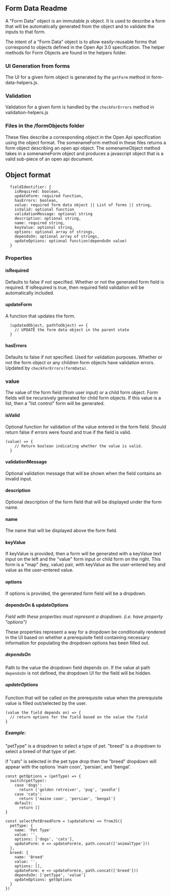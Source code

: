 ## Form Data Readme

A "Form Data" object is an immutable js object. It is used to describe a form that will be automatically generated from the object and to validate the inputs to that form.

The intent of a "Form Data" object is to allow easily-reusable forms that correspond to objects defined in the Open Api 3.0 specification. The helper methods for Form Objects are found in the helpers folder.

### UI Generation from forms
The UI for a given form object is generated by the ```getForm``` method in form-data-helpers.js. 

### Validation 
Validation for a given form is handled by the ```checkForErrors``` method in validation-helpers.js

### Files in the /formObjects folder
These files describe a corresponding object in the Open Api specification using the object format. The somenameForm method in these files returns a form object describing an open api object. The somenameObject method takes in a somenameForm object and produces a javascript object that is a valid sub-piece of an open api document.

## Object format
```
  fieldIdentifier: {
    isRequired: boolean,
    updateForm: required function,
    hasErrors: boolean,
    value: required form data object || List of forms || string,
    isValid: optional function
    validationMessage: optional string
    description: optional string,
    name: required string,
    keyValue: optional string,
    options: optional array of strings,
    dependsOn: optional array of strings,
    updateOptions: optional function(dependsOn value)
  }
```

### Properties

#### isRequired
Defaults to false if not specified.
Whether or not the generated form field is required. If isRequired is true, then required field validation will be automatically included.

#### updateForm
A function that updates the form.
```
  (updatedObject, pathToObject) => { 
    // UPDATE the form data object in the parent state
  }
```
#### hasErrors
Defaults to false if not specified.
Used for validation purposes. Whether or not the form object or any children form objects have validation errors. Updated by ```checkForErrors(formData)```. 

### value
The value of the form field (from user input) or a child form object. Form fields will be recursively generated for child form objects. If this value is a list, then a "list control" form will be generated.

#### isValid
Optional function for validation of the value entered in the form field. Should return false if errors were found and true if the field is valid.
``` 
(value) => {
    // Return boolean indicating whether the value is valid.
  }
```
#### validationMessage
Optional validation message that will be shown when the field contains an invalid input.

#### description
Optional description of the form field that will be displayed under the form name.

#### name
The name that will be displayed above the form field.

#### keyValue
If keyValue is provided, then a form will be generated with a keyValue text input on the left and the "value" form input or child form on the right. This form is a "map" (key, value) pair, with keyValue as the user-entered key and value as the user-entered value.

#### options
If options is provided, the generated form field will be a dropdown.

#### dependsOn & updateOptions
*Field with these properties must represent a dropdown. (i.e. have property "options")*

These properties represent a way for a dropdown be conditionally rendered in the UI based on whether a prerequisite field containing necessary information for populating the dropdown options has been filled out.

##### dependsOn
Path to the value the dropdown field depends on. If the value at path ```dependsOn``` is not defined, the dropdown UI for the field will be hidden.

##### updateOptions
Function that will be called on the prerequisite value when the prerequisite value is filled out/selected by the user. 
``` 
(value the field depends on) => {
  // return options for the field based on the value the field
}
```
##### Example:
  "petType" is a dropdown to select a type of pet.
  "breed" is a dropdown to select a breed of that type of pet.

  if "cats" is selected in the pet type drop then the "breed" dropdown will appear with the options 'main coon', 'persian', and 'bengal'.

```
const getOptions = (petType) => {
  switch(petType): 
    case 'dogs':
      return ['golden retreiver', 'pug', 'poodle']
    case 'cats':
      return ['maine coon', 'persian', 'bengal']
    default:
      return []
}

const selectPetBreedForm = (updateForm) => fromJS({
  petType: {
    name: 'Pet Type'
    value: '',
    options: ['dogs', 'cats'],
    updateForm: e => updateForm(e, path.concat(['animalType']))
  },
  breed: {
    name: 'Breed'
    value: '',
    options: [],
    updateForm: e => updateForm(e, path.concat(['breed']))
    dependsOn: ['petType', 'value']
    updateOptions: getOptions
  }
})
```